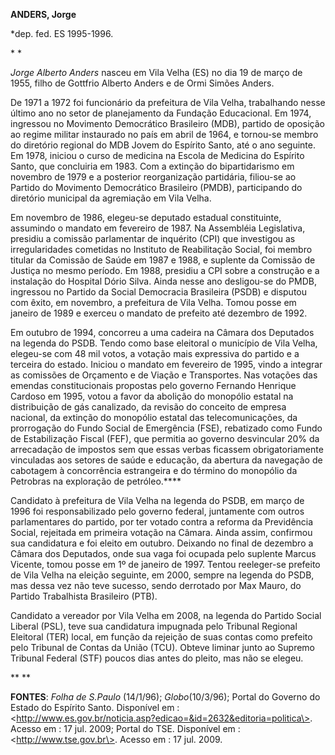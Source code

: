 **ANDERS, Jorge**

\*dep. fed. ES 1995-1996.

* *

*Jorge Alberto Anders* nasceu em Vila Velha (ES) no dia 19 de março de
1955, filho de Gottfrio Alberto Anders e de Ormi Simões Anders.

De 1971 a 1972 foi funcionário da prefeitura de Vila Velha, trabalhando
nesse último ano no setor de planejamento da Fundação Educacional. Em
1974, ingressou no Movimento Democrático Brasileiro (MDB), partido de
oposição ao regime militar instaurado no país em abril de 1964, e
tornou-se membro do diretório regional do MDB Jovem do Espírito Santo,
até o ano seguinte. Em 1978, iniciou o curso de medicina na Escola de
Medicina do Espírito Santo, que concluiria em 1983. Com a extinção do
bipartidarismo em novembro de 1979 e a posterior reorganização
partidária, filiou-se ao Partido do Movimento Democrático Brasileiro
(PMDB), participando do diretório municipal da agremiação em Vila Velha.

Em novembro de 1986, elegeu-se deputado estadual constituinte, assumindo
o mandato em fevereiro de 1987. Na Assembléia Legislativa, presidiu a
comissão parlamentar de inquérito (CPI) que investigou as
irregularidades cometidas no Instituto de Reabilitação Social, foi
membro titular da Comissão de Saúde em 1987 e 1988, e suplente da
Comissão de Justiça no mesmo período. Em 1988, presidiu a CPI sobre a
construção e a instalação do Hospital Dório Silva. Ainda nesse ano
desligou-se do PMDB, ingressou no Partido da Social Democracia
Brasileira (PSDB) e disputou com êxito, em novembro, a prefeitura de
Vila Velha. Tomou posse em janeiro de 1989 e exerceu o mandato de
prefeito até dezembro de 1992.

Em outubro de 1994, concorreu a uma cadeira na Câmara dos Deputados na
legenda do PSDB. Tendo como base eleitoral o município de Vila Velha,
elegeu-se com 48 mil votos, a votação mais expressiva do partido e a
terceira do estado. Iniciou o mandato em fevereiro de 1995, vindo a
integrar as comissões de Orçamento e de Viação e Transportes. Nas
votações das emendas constitucionais propostas pelo governo Fernando
Henrique Cardoso em 1995, votou a favor da abolição do monopólio estatal
na distribuição de gás canalizado, da revisão do conceito de empresa
nacional, da extinção do monopólio estatal das telecomunicações, da
prorrogação do Fundo Social de Emergência (FSE), rebatizado como Fundo
de Estabilização Fiscal (FEF), que permitia ao governo desvincular 20%
da arrecadação de impostos sem que essas verbas ficassem
obrigatoriamente vinculadas aos setores de saúde e educação, da abertura
da navegação de cabotagem à concorrência estrangeira e do término do
monopólio da Petrobras na exploração de petróleo.****

Candidato à prefeitura de Vila Velha na legenda do PSDB, em março de
1996 foi responsabilizado pelo governo federal, juntamente com outros
parlamentares do partido, por ter votado contra a reforma da Previdência
Social, rejeitada em primeira votação na Câmara. Ainda assim, confirmou
sua candidatura e foi eleito em outubro. Deixando no final de dezembro a
Câmara dos Deputados, onde sua vaga foi ocupada pelo suplente Marcus
Vicente, tomou posse em 1º de janeiro de 1997. Tentou reeleger-se
prefeito de Vila Velha na eleição seguinte, em 2000, sempre na legenda
do PSDB, mas dessa vez não teve sucesso, sendo derrotado por Max Mauro,
do Partido Trabalhista Brasileiro (PTB).

Candidato a vereador por Vila Velha em 2008, na legenda do Partido
Social Liberal (PSL), teve sua candidatura impugnada pelo Tribunal
Regional Eleitoral (TER) local, em função da rejeição de suas contas
como prefeito pelo Tribunal de Contas da União (TCU). Obteve liminar
junto ao Supremo Tribunal Federal (STF) poucos dias antes do pleito, mas
não se elegeu.

** **

**FONTES**: *Folha de S.Paulo* (14/1/96); *Globo*(10/3/96); Portal do
Governo do Estado do Espírito Santo. Disponível em :
\<http://www.es.gov.br/noticia.asp?edicao=&id=2632&editoria=politica\>.
Acesso em : 17 jul. 2009; Portal do TSE. Disponível em :
\<http://www.tse.gov.br\>. Acesso em : 17 jul. 2009.
